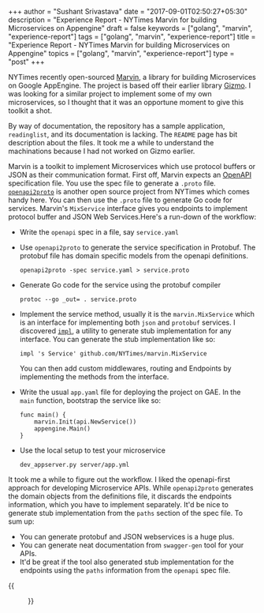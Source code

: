 +++
author = "Sushant Srivastava"
date = "2017-09-01T02:50:27+05:30"
description = "Experience Report - NYTimes Marvin for building Microservices on Appengine"
draft = false
keywords = ["golang", "marvin", "experience-report"]
tags = ["golang", "marvin", "experience-report"]
title = "Experience Report - NYTimes Marvin for building Microservices on Appengine"
topics = ["golang", "marvin", "experience-report"]
type = "post"
+++

NYTimes recently open-sourced [Marvin](https://github.com/NYTimes/marvin), a library for building Microservices on Google AppEngine. The project is based off their earlier library [Gizmo](https://github.com/NYTimes/gizmo).
I was looking for a similar project to implement some of my own microservices, so I thought
that it was an opportune moment to give this toolkit a shot. 

By way of documentation, the repository has a sample application, `readinglist`, and its documentation is lacking.
The `README` page has bit description about the files. It took me a while to understand the machinations because
I had not worked on Gizmo earlier.

Marvin is a toolkit to implement Microservices which use protocol buffers or JSON as their communication format. First off, Marvin expects an [OpenAPI](https://www.openapis.org/) specification file. You use the spec file to generate a `.proto` file. [`openapi2proto`](https://github.com/NYTimes/openapi2proto) is another open source project from NYTimes which comes handy here.  You can then use the `.proto` file to generate Go code for services. Marvin's `MixService` interface gives you endpoints to implement protocol buffer and JSON Web Services.Here's a run-down of the workflow:

*  Write the `openapi` spec in a file, say `service.yaml`
*  Use `openapi2proto` to generate the service specification in Protobuf. The protobuf file has domain specific models from the openapi definitions.

   ```
   openapi2proto -spec service.yaml > service.proto
   ```

*  Generate Go code for the service using the protobuf compiler

   ```
   protoc --go _out= . service.proto
   ```
   
*  Implement the service method, usually it is the `marvin.MixService` which is an interface for implementing both `json` and `protobuf` services. I discovered [`impl`](https://github.com/josharian/impl), a utility to generate stub implementation for any interface. You can generate the stub implementation like so:

   ```
   impl 's Service' github.com/NYTimes/marvin.MixService
   ```
   You can then add custom middlewares, routing and Endpoints by implementing the methods from the interface.
* Write the usual `app.yaml` file for deploying the project on GAE. In the `main` function, bootstrap the service like so:

	```
	func main() {
		marvin.Init(api.NewService())
		appengine.Main()
	}
	```
* Use the local setup to test your microservice

	```
	dev_appserver.py server/app.yml
	```
	
It took me a while to figure out the workflow. I liked the openapi-first approach for developing Microservice APIs. 
While `openapi2proto` generates the domain objects from the definitions file, it discards the endpoints information,
which you have to implement separately. It'd be nice to generate stub implementation from the `paths` section of
the spec file. To sum up:

* You can generate protobuf and JSON webservices is a huge plus.
* You can generate neat documentation from `swagger-gen` tool for your APIs.
* It'd be great if the tool also generated stub implementation for the endpoints using the `paths` information from 
the `openapi` spec file.

{{<figure src="/experience-report-marvin-golang-small.jpg"  attr="Experience Report">}}
